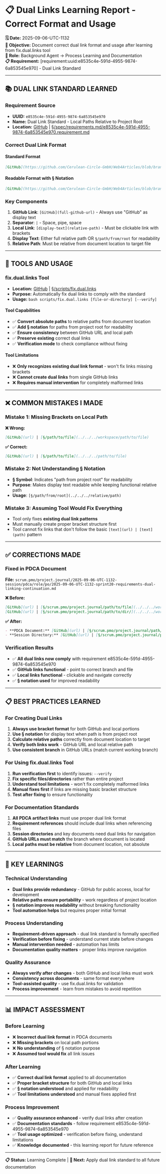 # 📋 **Dual Links Learning Report - Correct Format and Usage**

**🗓️ Date:** 2025-09-06-UTC-1132  
**🎯 Objective:** Document correct dual link format and usage after learning from fix.dual.links tool  
**👤 Role:** Background Agent → Process Learning and Documentation  
**📋 Requirement:** [requirement:uuid:e8535c4e-591d-4955-9874-6a853545e970] - Dual Link Standard  

---

## **📚 DUAL LINK STANDARD LEARNED**

### **Requirement Source**
- **UUID:** `e8535c4e-591d-4955-9874-6a853545e970`
- **Name:** Dual Link Standard - Local Paths Relative to Project Root
- **Location:** [GitHub](https://github.com/Cerulean-Circle-GmbH/Web4Articles/blob/dev/once0304/spec/requirements.md/e8535c4e-591d-4955-9874-6a853545e970.requirement.md) | [§/spec/requirements.md/e8535c4e-591d-4955-9874-6a853545e970.requirement.md](../../../../../../../spec/requirements.md/e8535c4e-591d-4955-9874-6a853545e970.requirement.md)

### **Correct Dual Link Format**

#### **Standard Format**
```markdown
[GitHub](https://github.com/Cerulean-Circle-GmbH/Web4Articles/blob/branch/path/to/file) | [../../../../../../../path/to/file](../../../../../../../path/to/file)
```

#### **Readable Format with § Notation**
```markdown
[GitHub](https://github.com/Cerulean-Circle-GmbH/Web4Articles/blob/branch/path/to/file) | [§/path/to/file](../../../../../../../path/to/file)
```

### **Key Components**
1. **GitHub Link**: `[GitHub](full-github-url)` - Always use "GitHub" as display text
2. **Separator**: ` | ` - Space, pipe, space
3. **Local Link**: `[display-text](relative-path)` - Must be clickable link with brackets
4. **Display Text**: Either full relative path OR `§/path/from/root` for readability
5. **Relative Path**: Must be relative from document location to target file

---

## **🔧 TOOLS AND USAGE**

### **fix.dual.links Tool**
- **Location:** [GitHub](https://github.com/Cerulean-Circle-GmbH/Web4Articles/blob/dev/once0304/scripts/fix.dual.links) | [§/scripts/fix.dual.links](../../../../../../../scripts/fix.dual.links)
- **Purpose:** Automatically fix dual links to comply with the standard
- **Usage:** `bash scripts/fix.dual.links [file-or-directory] [--verify]`

#### **Tool Capabilities**
- ✅ **Convert absolute paths** to relative paths from document location
- ✅ **Add § notation** for paths from project root for readability  
- ✅ **Ensure consistency** between GitHub URL and local path
- ✅ **Preserve existing** correct dual links
- ✅ **Verification mode** to check compliance without fixing

#### **Tool Limitations**
- ❌ **Only recognizes existing dual link format** - won't fix links missing brackets
- ❌ **Cannot create dual links** from single GitHub links
- ❌ **Requires manual intervention** for completely malformed links

---

## **❌ COMMON MISTAKES I MADE**

### **Mistake 1: Missing Brackets on Local Path**
**❌ Wrong:**
```markdown
[GitHub](url) | [§/path/to/file](../../../workspace/path/to/file)
```

**✅ Correct:**
```markdown
[GitHub](url) | [§/path/to/file](../../../path/to/file)
```

### **Mistake 2: Not Understanding § Notation**
- **§ Symbol**: Indicates "path from project root" for readability
- **Purpose**: Makes display text readable while keeping functional relative path
- **Usage**: `[§/path/from/root](../../../relative/path)`

### **Mistake 3: Assuming Tool Would Fix Everything**
- Tool only fixes **existing dual link patterns**
- Must manually create proper bracket structure first
- Tool cannot fix links that don't follow the basic `[text](url) | [text](path)` pattern

---

## **✅ CORRECTIONS MADE**

### **Fixed in PDCA Document**
**File:** `scrum.pmo/project.journal/2025-09-06-UTC-1132-session/pdca/role/po/2025-09-06-UTC-1132-sprint20-requirements-dual-linking-continuation.md`

**❌ Before:**
```markdown
[GitHub](url) | [§/scrum.pmo/project.journal/path/to/file](../../../workspace/scrum.pmo/project.journal/path/to/file)
[GitHub](url) | [§/scrum.pmo/project.journal/path/to/dir/](../../../workspace/scrum.pmo/project.journal/path/to/dir)
```

**✅ After:**
```markdown
- **PDCA Document:** [GitHub](url) | [§/scrum.pmo/project.journal/path/to/file](../../../../../../../scrum.pmo/project.journal/path/to/file)
- **Session Directory:** [GitHub](url) | [§/scrum.pmo/project.journal/path/to/dir/](../../../../../../../scrum.pmo/project.journal/path/to/dir/)
```

### **Verification Results**
- ✅ **All dual links now comply** with requirement e8535c4e-591d-4955-9874-6a853545e970
- ✅ **GitHub links functional** - point to correct branch and file
- ✅ **Local links functional** - clickable and navigate correctly
- ✅ **§ notation used** for improved readability

---

## **📋 BEST PRACTICES LEARNED**

### **For Creating Dual Links**
1. **Always use bracket format** for both GitHub and local portions
2. **Use § notation** for display text when path is from project root
3. **Calculate relative paths** correctly from document location to target
4. **Verify both links work** - GitHub URL and local relative path
5. **Use consistent branch** in GitHub URLs (match current working branch)

### **For Using fix.dual.links Tool**
1. **Run verification first** to identify issues: `--verify`
2. **Fix specific files/directories** rather than entire project
3. **Understand tool limitations** - won't fix completely malformed links
4. **Manual fixes first** if links are missing basic bracket structure
5. **Test after fixing** to ensure functionality

### **For Documentation Standards**
1. **All PDCA artifact links** must use proper dual link format
2. **Requirement references** should include dual links when referencing files
3. **Session directories** and key documents need dual links for navigation
4. **GitHub URLs must match** the branch where document is located
5. **Local paths must be relative** from document location, not absolute

---

## **🎯 KEY LEARNINGS**

### **Technical Understanding**
- **Dual links provide redundancy** - GitHub for public access, local for development
- **Relative paths ensure portability** - work regardless of project location
- **§ notation improves readability** without breaking functionality
- **Tool automation helps** but requires proper initial format

### **Process Understanding**  
- **Requirement-driven approach** - dual link standard is formally specified
- **Verification before fixing** - understand current state before changes
- **Manual intervention needed** - automation has limits
- **Documentation quality matters** - proper links improve navigation

### **Quality Assurance**
- **Always verify after changes** - both GitHub and local links must work
- **Consistency across documents** - same format everywhere
- **Tool-assisted quality** - use fix.dual.links for validation
- **Process improvement** - learn from mistakes to avoid repetition

---

## **📊 IMPACT ASSESSMENT**

### **Before Learning**
- ❌ **Incorrect dual link format** in PDCA documents
- ❌ **Missing brackets** on local path portions
- ❌ **No understanding** of § notation purpose
- ❌ **Assumed tool would fix** all link issues

### **After Learning**
- ✅ **Correct dual link format** applied to all documentation
- ✅ **Proper bracket structure** for both GitHub and local links
- ✅ **§ notation understood** and applied for readability
- ✅ **Tool limitations understood** and manual fixes applied first

### **Process Improvement**
- ✅ **Quality assurance enhanced** - verify dual links after creation
- ✅ **Documentation standards** - follow requirement e8535c4e-591d-4955-9874-6a853545e970
- ✅ **Tool usage optimized** - verification before fixing, understand limitations
- ✅ **Knowledge documented** - this learning report for future reference

---

**📋 Status:** Learning Complete | **🎯 Next:** Apply dual link standard to all future documentation  

